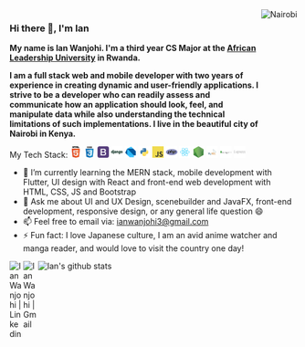 <img align="right" height = "250px" alt="Nairobi" src= "https://images.unsplash.com/photo-1543245883-b631737145f0?ixlib=rb-1.2.1&ixid=eyJhcHBfaWQiOjEyMDd9&auto=format&fit=crop&w=1050&q=80"/>

### Hi there 👋, I'm Ian

**My name is Ian Wanjohi. I'm a third year CS Major at the [African Leadership University](https://www.alueducation.com/) in Rwanda.**

**I am a full stack web and mobile developer  with two years of experience in creating dynamic and user-friendly applications. I strive to be a developer who can readily assess and communicate how an application should look, feel, and manipulate data while also understanding the technical limitations of such implementations. I live in the beautiful city of Nairobi in Kenya.**


My Tech Stack:
<code><img height="20" src="https://raw.githubusercontent.com/github/explore/80688e429a7d4ef2fca1e82350fe8e3517d3494d/topics/html/html.png" alt = "HTML"></code>
<code><img height="20" src="https://raw.githubusercontent.com/github/explore/80688e429a7d4ef2fca1e82350fe8e3517d3494d/topics/css/css.png" alt = "CSS"></code>
<code><img height="20" src="https://raw.githubusercontent.com/github/explore/80688e429a7d4ef2fca1e82350fe8e3517d3494d/topics/bootstrap/bootstrap.png" alt = "Bootstrap"></code>
<code><img height="20" src="https://raw.githubusercontent.com/github/explore/80688e429a7d4ef2fca1e82350fe8e3517d3494d/topics/django/django.png" alt = "Django"></code>
<code><img height="20" src="https://raw.githubusercontent.com/github/explore/80688e429a7d4ef2fca1e82350fe8e3517d3494d/topics/dart/dart.png" alt = "Dart & Flutter"></code>
<code><img height="20" src="https://raw.githubusercontent.com/github/explore/80688e429a7d4ef2fca1e82350fe8e3517d3494d/topics/python/python.png" alt = "Python"></code>
<code><img height="20" src="https://raw.githubusercontent.com/github/explore/80688e429a7d4ef2fca1e82350fe8e3517d3494d/topics/javascript/javascript.png" alt = "JavaScript"></code>
<code><img height="20" src="https://raw.githubusercontent.com/github/explore/80688e429a7d4ef2fca1e82350fe8e3517d3494d/topics/php/php.png" alt = "PHP"></code>
<code><img height="20" src="https://raw.githubusercontent.com/github/explore/80688e429a7d4ef2fca1e82350fe8e3517d3494d/topics/react/react.png" alt = "React"></code>
<code><img height="20" src="https://raw.githubusercontent.com/github/explore/80688e429a7d4ef2fca1e82350fe8e3517d3494d/topics/nodejs/nodejs.png" alt = "Node.js"></code>
<code><img height="20" src="https://raw.githubusercontent.com/github/explore/80688e429a7d4ef2fca1e82350fe8e3517d3494d/topics/mysql/mysql.png" alt = "MySQL"></code>
<code><img height="20" src="https://raw.githubusercontent.com/github/explore/80688e429a7d4ef2fca1e82350fe8e3517d3494d/topics/mongodb/mongodb.png" alt = "MongoDB"></code>
<code><img height="20" src="https://raw.githubusercontent.com/github/explore/80688e429a7d4ef2fca1e82350fe8e3517d3494d/topics/express/express.png" alt = "Express"></code>






- 🌱 I’m currently learning the MERN stack, mobile development with Flutter, UI design with React and front-end web development with HTML, CSS, JS and Bootstrap
- 💬 Ask me about UI and UX Design, scenebuilder and JavaFX, front-end development, responsive design, or any general life question 😄
- 📫 Feel free to email via: ianwanjohi3@gmail.com
- ⚡ Fun fact: I love Japanese culture, I am an avid anime watcher and manga reader, and would love to visit the country one day!

 <a href="https://www.linkedin.com/in/ian-wanjohi/">
    <img align="left" alt="Ian Wanjohi | Linkedin" width="24px" src="https://image.flaticon.com/icons/svg/1409/1409945.svg" />
  </a>
  
  <a href="mailto:ianwanjohi3@gmail.com">
    <img align="left" alt="Ian Wanjohi | Gmail" width="26px" src="https://image.flaticon.com/icons/svg/281/281786.svg" />
  </a>


![Ian's github stats](https://github-readme-stats.vercel.app/api?username=iwanjo&show_icons=true&hide_border=true)
